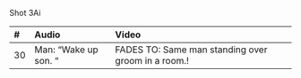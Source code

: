 Shot 3Ai

| # | Audio | Video |
|:---|:---|:---|
| 30 | Man: “Wake up son. “ | FADES TO: Same man standing over groom in a room.! |
